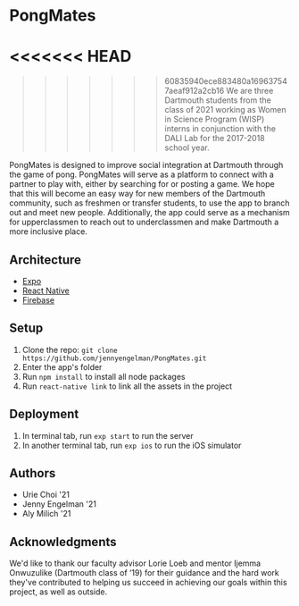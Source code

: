 # PongMates
<<<<<<< HEAD
=======

>>>>>>> 60835940ece883480a169637547aeaf912a2cb16
We are three Dartmouth students from the class of 2021 working as Women in Science Program (WISP) interns in conjunction with the DALI Lab for the 2017-2018 school year.

PongMates is designed to improve social integration at Dartmouth through the game of pong. PongMates will serve as a platform to connect with a partner to play with, either by searching for or posting a game. We hope that this will become an easy way for new members of the Dartmouth community, such as freshmen or transfer students, to use the app to branch out and meet new people. Additionally, the app could serve as a mechanism for upperclassmen to reach out to underclassmen and make Dartmouth a more inclusive place.

## Architecture

* [Expo](https://expo.io/)
* [React Native](https://facebook.github.io/react-native/)
* [Firebase](https://firebase.google.com)

## Setup

1. Clone the repo: `git clone https://github.com/jennyengelman/PongMates.git`
2. Enter the app's folder
3. Run `npm install` to install all node packages
4. Run `react-native link` to link all the assets in the project

## Deployment
1. In terminal tab, run `exp start` to run the server
2. In another terminal tab, run `exp ios` to run the iOS simulator

## Authors
* Urie Choi '21
* Jenny Engelman '21
* Aly Milich '21

## Acknowledgments

We'd like to thank our faculty advisor Lorie Loeb and mentor Ijemma Onwuzulike (Dartmouth class of ‘19) for their guidance and the hard work they've contributed to helping us succeed in achieving our goals within this project, as well as outside.
